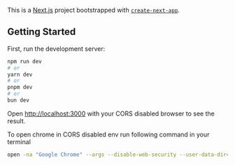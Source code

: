 This is a [Next.js](https://nextjs.org) project bootstrapped with [`create-next-app`](https://nextjs.org/docs/app/api-reference/cli/create-next-app).

## Getting Started

First, run the development server:

```bash
npm run dev
# or
yarn dev
# or
pnpm dev
# or
bun dev
```

Open [http://localhost:3000](http://localhost:3000) with your CORS disabled browser to see the result.

To open chrome in CORS disabled env run following command in your terminal
```bash
open -na "Google Chrome" --args --disable-web-security --user-data-dir="/tmp/chrome_dev"
```
